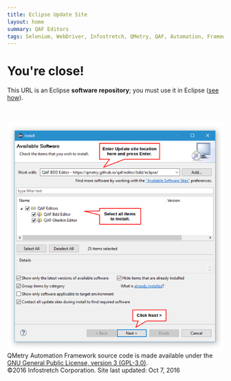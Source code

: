 ```yaml
---
title: Eclipse Update Site
layout: home
summary: QAF Editors
tags: Selenium, WebDriver, Infostretch, QMetry, QAF, Automation, Framework,TestNg,Testing,QA,Cucumber,BDD,KWD,ISFW
---
```

<h1>You're close!</h1>
<p>This URL is an Eclipse <b>software repository</b>; you must use it in Eclipse (<a href="http://help.eclipse.org/topic/org.eclipse.platform.doc.user/tasks/tasks-127.htm">see how</a>).<br><br><br></p>
<img align="center" src="eclipse-software-install-win10-v1.png">

<footer>
            <div class="row">
                <div class="col-lg-12 footer">QMetry Automation Framework source code is made available under the <a href="https://opensource.org/licenses/gpl-3.0.html">GNU General Public License, version 3 (GPL-3.0)</a>.<br />
               &copy;2016 Infostretch Corporation. 
 Site last updated: Oct 7, 2016 <br />
                </div>
            </div>
</footer>
